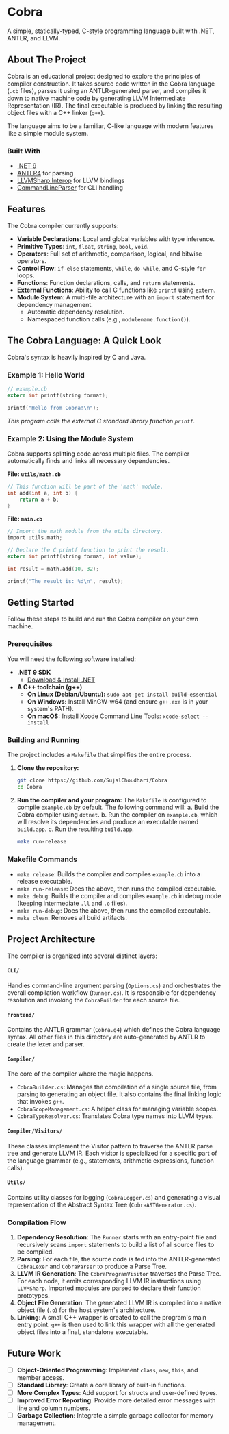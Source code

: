 # Cobra

A simple, statically-typed, C-style programming language built with .NET, ANTLR, and LLVM.



## About The Project

Cobra is an educational project designed to explore the principles of compiler construction. It takes source code written in the Cobra language (`.cb` files), parses it using an ANTLR-generated parser, and compiles it down to native machine code by generating LLVM Intermediate Representation (IR). The final executable is produced by linking the resulting object files with a C++ linker (`g++`).

The language aims to be a familiar, C-like language with modern features like a simple module system.

### Built With

*   [.NET 9](https://dotnet.microsoft.com/en-us/download)
*   [ANTLR4](https://www.antlr.org/) for parsing
*   [LLVMSharp.Interop](https://github.com/dotnet/LLVMSharp) for LLVM bindings
*   [CommandLineParser](https://github.com/commandlineparser/commandline) for CLI handling

## Features

The Cobra compiler currently supports:

*   **Variable Declarations**: Local and global variables with type inference.
*   **Primitive Types**: `int`, `float`, `string`, `bool`, `void`.
*   **Operators**: Full set of arithmetic, comparison, logical, and bitwise operators.
*   **Control Flow**: `if-else` statements, `while`, `do-while`, and C-style `for` loops.
*   **Functions**: Function declarations, calls, and `return` statements.
*   **External Functions**: Ability to call C functions like `printf` using `extern`.
*   **Module System**: A multi-file architecture with an `import` statement for dependency management.
    *   Automatic dependency resolution.
    *   Namespaced function calls (e.g., `modulename.function()`).

## The Cobra Language: A Quick Look

Cobra's syntax is heavily inspired by C and Java.

### Example 1: Hello World

```c
// example.cb
extern int printf(string format);

printf("Hello from Cobra!\n");
```
*This program calls the external C standard library function `printf`.*

### Example 2: Using the Module System

Cobra supports splitting code across multiple files. The compiler automatically finds and links all necessary dependencies.

**File: `utils/math.cb`**
```c
// This function will be part of the 'math' module.
int add(int a, int b) {
    return a + b;
}
```

**File: `main.cb`**
```c
// Import the math module from the utils directory.
import utils.math;

// Declare the C printf function to print the result.
extern int printf(string format, int value);

int result = math.add(10, 32);

printf("The result is: %d\n", result);
```

## Getting Started

Follow these steps to build and run the Cobra compiler on your own machine.

### Prerequisites

You will need the following software installed:

*   **.NET 9 SDK**
    *   [Download & Install .NET](https://dotnet.microsoft.com/download)
*   **A C++ toolchain (g++)**
    *   **On Linux (Debian/Ubuntu):** `sudo apt-get install build-essential`
    *   **On Windows:** Install MinGW-w64 (and ensure `g++.exe` is in your system's PATH).
    *   **On macOS:** Install Xcode Command Line Tools: `xcode-select --install`

### Building and Running

The project includes a `Makefile` that simplifies the entire process.

1.  **Clone the repository:**
    ```sh
    git clone https://github.com/SujalChoudhari/Cobra
    cd Cobra
    ```

2.  **Run the compiler and your program:**
    The `Makefile` is configured to compile `example.cb` by default. The following command will:
    a. Build the Cobra compiler using `dotnet`.
    b. Run the compiler on `example.cb`, which will resolve its dependencies and produce an executable named `build.app`.
    c. Run the resulting `build.app`.

    ```sh
    make run-release
    ```

### Makefile Commands

*   `make release`: Builds the compiler and compiles `example.cb` into a release executable.
*   `make run-release`: Does the above, then runs the compiled executable.
*   `make debug`: Builds the compiler and compiles `example.cb` in debug mode (keeping intermediate `.ll` and `.o` files).
*   `make run-debug`: Does the above, then runs the compiled executable.
*   `make clean`: Removes all build artifacts.

## Project Architecture

The compiler is organized into several distinct layers:

#### `CLI/`
Handles command-line argument parsing (`Options.cs`) and orchestrates the overall compilation workflow (`Runner.cs`). It is responsible for dependency resolution and invoking the `CobraBuilder` for each source file.

#### `Frontend/`
Contains the ANTLR grammar (`Cobra.g4`) which defines the Cobra language syntax. All other files in this directory are auto-generated by ANTLR to create the lexer and parser.

#### `Compiler/`
The core of the compiler where the magic happens.
*   `CobraBuilder.cs`: Manages the compilation of a single source file, from parsing to generating an object file. It also contains the final linking logic that invokes `g++`.
*   `CobraScopeManagement.cs`: A helper class for managing variable scopes.
*   `CobraTypeResolver.cs`: Translates Cobra type names into LLVM types.

#### `Compiler/Visitors/`
These classes implement the Visitor pattern to traverse the ANTLR parse tree and generate LLVM IR. Each visitor is specialized for a specific part of the language grammar (e.g., statements, arithmetic expressions, function calls).

#### `Utils/`
Contains utility classes for logging (`CobraLogger.cs`) and generating a visual representation of the Abstract Syntax Tree (`CobraASTGenerator.cs`).

### Compilation Flow

1.  **Dependency Resolution**: The `Runner` starts with an entry-point file and recursively scans `import` statements to build a list of all source files to be compiled.
2.  **Parsing**: For each file, the source code is fed into the ANTLR-generated `CobraLexer` and `CobraParser` to produce a Parse Tree.
3.  **LLVM IR Generation**: The `CobraProgramVisitor` traverses the Parse Tree. For each node, it emits corresponding LLVM IR instructions using `LLVMSharp`. Imported modules are parsed to declare their function prototypes.
4.  **Object File Generation**: The generated LLVM IR is compiled into a native object file (`.o`) for the host system's architecture.
5.  **Linking**: A small C++ wrapper is created to call the program's main entry point. `g++` is then used to link this wrapper with all the generated object files into a final, standalone executable.

## Future Work

-   [ ] **Object-Oriented Programming**: Implement `class`, `new`, `this`, and member access.
-   [ ] **Standard Library**: Create a core library of built-in functions.
-   [ ] **More Complex Types**: Add support for structs and user-defined types.
-   [ ] **Improved Error Reporting**: Provide more detailed error messages with line and column numbers.
-   [ ] **Garbage Collection**: Integrate a simple garbage collector for memory management.